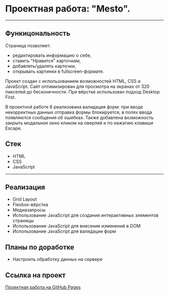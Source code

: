 # Проектная работа: "Mesto".

---

## Функицональность

Страница позволяет:
- редактировать информацию о себе,
- ставить "Нравится" карточкам,
- добавлять/удалять карточки,
- открывать картинки в fullscreen-формате.

Проект создан с использованием возможностей HTML, CSS и JavaScript. Сайт оптимизирован для просмотра на экранах от 320 пикселей до бесконечности. При вёрстке использован подход Desktop First.

В проектной работе 6 реализована валидация форм: при вводе некорректных данных отправка формы блокируется, в полях ввода появляются сообщения об ошибках. Также добавлена возможность закрыть модальное окно кликом на оверлей и по нажатию клавиши Escape.

## Стек

- HTML
- CSS
- JavaScript

---

## Реализация

- Grid Layout
- Flexbox-вёрстка
- Медиазапросы
- Использование JavaScript для создания интерактивных элементов страницы
- Использование JavaScript для внесения изменений в DOM
- Использование JavaScript для валидации форм

## Планы по доработке

- Настроить обработку данных на сервере

## Ссылка на проект

[Проектная работа на GitHub Pages](https://pancfly.github.io/mesto/)
